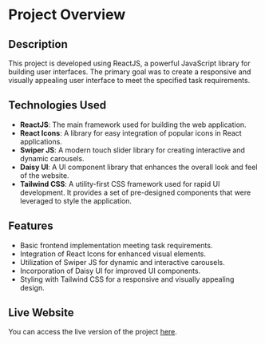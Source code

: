 # Project Overview

## Description

This project is developed using ReactJS, a powerful JavaScript library for building user interfaces. The primary goal was to create a responsive and visually appealing user interface to meet the specified task requirements.

## Technologies Used

- **ReactJS**: The main framework used for building the web application.
- **React Icons**: A library for easy integration of popular icons in React applications.
- **Swiper JS**: A modern touch slider library for creating interactive and dynamic carousels.
- **Daisy UI**: A UI component library that enhances the overall look and feel of the website.
- **Tailwind CSS**: A utility-first CSS framework used for rapid UI development. It provides a set of pre-designed components that were leveraged to style the application.

## Features

- Basic frontend implementation meeting task requirements.
- Integration of React Icons for enhanced visual elements.
- Utilization of Swiper JS for dynamic and interactive carousels.
- Incorporation of Daisy UI for improved UI components.
- Styling with Tailwind CSS for a responsive and visually appealing design.

## Live Website

You can access the live version of the project [here](https://jobtask-by-quad-theory-ltd.netlify.app/).
